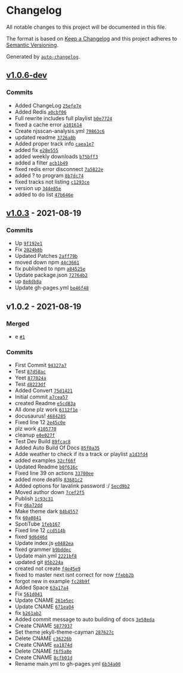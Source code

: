 # Changelog

All notable changes to this project will be documented in this file.

The format is based on [Keep a Changelog](https://keepachangelog.com/en/1.0.0/)
and this project adheres to [Semantic Versioning](https://semver.org/spec/v2.0.0.html).

Generated by [`auto-changelog`](https://github.com/CookPete/auto-changelog).

## [v1.0.6-dev](https://github.com/BotGrace/SpotiTube/compare/v1.0.3...v1.0.6-dev)

### Commits

- Added ChangeLog [`25efe7e`](https://github.com/BotGrace/SpotiTube/commit/25efe7ebb0f927c76a84067aadf59d7f028d6c3d)
- Added Redis [`a0cbf06`](https://github.com/BotGrace/SpotiTube/commit/a0cbf06d997862625b1e4493d21bd492dc4404aa)
- Full rewrite includes full playlist [`b0e7724`](https://github.com/BotGrace/SpotiTube/commit/b0e77243f338e52758a8bd470ea3847dd2f13ac0)
- fixed a cache error [`a101614`](https://github.com/BotGrace/SpotiTube/commit/a1016145ded297dbe81374bb5b83678d73fe9e05)
- Create njsscan-analysis.yml [`79863c6`](https://github.com/BotGrace/SpotiTube/commit/79863c6f2bc32d7d3f3b1bb6a56b2d1ea2509b52)
- updated readme [`3726a8b`](https://github.com/BotGrace/SpotiTube/commit/3726a8b23f4bd8f74d8579b2d83d3fa85a3036bc)
- Added proper track info [`caea1e7`](https://github.com/BotGrace/SpotiTube/commit/caea1e7d3c7ce4de97762c780942915ae9019b1b)
- added fix [`e28e555`](https://github.com/BotGrace/SpotiTube/commit/e28e55508dfa4ccdce6e1a19ba1f56b359d84493)
- added weekly downloads [`b75bff3`](https://github.com/BotGrace/SpotiTube/commit/b75bff3011cf65f3f78702848528c4c5f728cce8)
- added a filter [`acb1b49`](https://github.com/BotGrace/SpotiTube/commit/acb1b49221c85096b40ee7c1ac2e97270d0093a9)
- fixed redis error disconnect [`7a5822e`](https://github.com/BotGrace/SpotiTube/commit/7a5822edef39db73472867a37044ed0db473396a)
- added ? to program [`8b7dc74`](https://github.com/BotGrace/SpotiTube/commit/8b7dc747e47d2ce6aae457947c454015ff79279a)
- fixed tracks not listing [`c1293ce`](https://github.com/BotGrace/SpotiTube/commit/c1293cea69275be0bb017227143a7bfd0fe21b35)
- version up [`344e85e`](https://github.com/BotGrace/SpotiTube/commit/344e85ef443f6da25bad778dc9fa9cb742dfa481)
- added to do list [`47b646e`](https://github.com/BotGrace/SpotiTube/commit/47b646e4a748491bc36b811e5f0751cf257889f4)

## [v1.0.3](https://github.com/BotGrace/SpotiTube/compare/v1.0.2...v1.0.3) - 2021-08-19

### Commits

- Up [`9f192e1`](https://github.com/BotGrace/SpotiTube/commit/9f192e1bfe999bdc2b02a2564d0dfa204c684acf)
- Fix [`2024b8b`](https://github.com/BotGrace/SpotiTube/commit/2024b8b284f9c8907acecd974f7f924c30dbd8f8)
- Updated Patches [`2aff79b`](https://github.com/BotGrace/SpotiTube/commit/2aff79b9ea6e69fdd18081954ca902758b3e212c)
- moved down npm [`44c3661`](https://github.com/BotGrace/SpotiTube/commit/44c36614145af5629bb8cc608bbe1890d887f7ed)
- fix published to npm [`a84525e`](https://github.com/BotGrace/SpotiTube/commit/a84525e066b55b7f864877647c544557566baeca)
- Update package.json [`72764b2`](https://github.com/BotGrace/SpotiTube/commit/72764b2d0ad72249cf6db89d8a4203036f289d8d)
- up [`8e8db8a`](https://github.com/BotGrace/SpotiTube/commit/8e8db8aefc6937b087b99cff6577215895d7820c)
- Update gh-pages.yml [`be46f48`](https://github.com/BotGrace/SpotiTube/commit/be46f4855bdc12772262e4fdf82e0697f95179cf)

## v1.0.2 - 2021-08-19

### Merged

- e [`#1`](https://github.com/BotGrace/SpotiTube/pull/1)

### Commits

- First Commit [`94327a7`](https://github.com/BotGrace/SpotiTube/commit/94327a7ca90574a58f37dc8071fabdaef9fb3c8f)
- Test [`87d58ac`](https://github.com/BotGrace/SpotiTube/commit/87d58ac78e12d8e433f3524db1a9acd7eb31582a)
- Yeet [`877024a`](https://github.com/BotGrace/SpotiTube/commit/877024a83674025b38590930d7c952091d2b0472)
- Test [`d8223df`](https://github.com/BotGrace/SpotiTube/commit/d8223df44fe53beded35168ccbb19c83be6aae0d)
- Added Convert [`75d1421`](https://github.com/BotGrace/SpotiTube/commit/75d1421e6a1e9dc6c30d0417cf9857328ea5586d)
- Initial commit [`a7cea57`](https://github.com/BotGrace/SpotiTube/commit/a7cea5787a8063e58005fd3c7be796d863c0e756)
- created Readme [`e5cd83a`](https://github.com/BotGrace/SpotiTube/commit/e5cd83a2757a414cf234bbf342d00c064356b57a)
- All done plz work [`6112f1e`](https://github.com/BotGrace/SpotiTube/commit/6112f1e650204935c4fb4a1501d56b089334cf59)
- docusaurus! [`4684285`](https://github.com/BotGrace/SpotiTube/commit/468428561c385b1f4714939746eb4a7a8477d900)
- Fixed line 12 [`2e45c0e`](https://github.com/BotGrace/SpotiTube/commit/2e45c0e356bfe366d49d5b35bf1958329a49ee63)
- plz work [`4105770`](https://github.com/BotGrace/SpotiTube/commit/41057706ba76aba9e025a17f60cd7970e426019c)
- cleanup [`e0e027f`](https://github.com/BotGrace/SpotiTube/commit/e0e027f0c26d7bf546a5714c3e7c2349014dc1b5)
- Test Dev Build [`89fcac8`](https://github.com/BotGrace/SpotiTube/commit/89fcac83a4a58f8568dc19f1085fe2db5b844a08)
- Added Auto Build Of Docs [`85f0a35`](https://github.com/BotGrace/SpotiTube/commit/85f0a35d3f6eff9a31940a3c3c15aef016cf3e8c)
- Adde weather to check if its a track or playlist [`a1d3fd4`](https://github.com/BotGrace/SpotiTube/commit/a1d3fd40896588fd378e71faf7fec0eb0594497c)
- added examples [`32cf66f`](https://github.com/BotGrace/SpotiTube/commit/32cf66f1e25390aa5da32d2328c172cc9d8d950b)
- Updated Readme [`b0f616c`](https://github.com/BotGrace/SpotiTube/commit/b0f616cac87e9a43e7b53c8819199dba35e63dae)
- Fixed line 39 on actions [`33700ee`](https://github.com/BotGrace/SpotiTube/commit/33700eeb5efb186ec261ef8aae271bdf9e9670d4)
- added more deatils [`83681c2`](https://github.com/BotGrace/SpotiTube/commit/83681c21768c7cb501a06944b60fa741f93baade)
- Added options for lavalink password :/ [`5ecd9b2`](https://github.com/BotGrace/SpotiTube/commit/5ecd9b2ed21738d09b2402d1d720c6b19db87ec3)
- Moved author down [`7cef2f5`](https://github.com/BotGrace/SpotiTube/commit/7cef2f52731063dc1c56b6724803d47c9d088ef3)
- Publish [`1c93c31`](https://github.com/BotGrace/SpotiTube/commit/1c93c31ee5e3339e66c81fc1912375ec81e03ae9)
- Fix [`d6a72dd`](https://github.com/BotGrace/SpotiTube/commit/d6a72dd7b471eb15e80b9aaa16f6ac9940a87324)
- Make theme dark [`84b4557`](https://github.com/BotGrace/SpotiTube/commit/84b4557b71ed051a0691454369df8ec70f8b587a)
- fix [`60a0841`](https://github.com/BotGrace/SpotiTube/commit/60a0841bc0bdeae76c865476e91cce424e0f8099)
- SpotiTube [`1feb167`](https://github.com/BotGrace/SpotiTube/commit/1feb1678c9a3dbede6a300f09ad5c542057c2813)
- Fixed line 12 [`ccd514b`](https://github.com/BotGrace/SpotiTube/commit/ccd514bffcf0f47b3345b48c4c9c66c002b9ea36)
- fixed [`9d6d46d`](https://github.com/BotGrace/SpotiTube/commit/9d6d46d7c4e63790502153585ca2fd1dbe327b40)
- Update index.js [`e0482ea`](https://github.com/BotGrace/SpotiTube/commit/e0482ea41c86159a69458d63604aff239a66a5a2)
- fixed grammer [`b9bddec`](https://github.com/BotGrace/SpotiTube/commit/b9bddec6c7df539080e2705461c8ed779a252ee7)
- Update main.yml [`2221bf8`](https://github.com/BotGrace/SpotiTube/commit/2221bf879783cf85b69baa1ae10d7693e5c3ca89)
- updated git [`85b224a`](https://github.com/BotGrace/SpotiTube/commit/85b224a69eedbbb219e77c772d1bfe8925f2bee6)
- created not create [`f4e45e9`](https://github.com/BotGrace/SpotiTube/commit/f4e45e9273597112022d16ca1a2c815ce4169b37)
- fixed to master next isnt correct for now [`ffebb2b`](https://github.com/BotGrace/SpotiTube/commit/ffebb2b2f0dfb7c29be78ceae23905236e50340b)
- forgot new in example [`fc28b9f`](https://github.com/BotGrace/SpotiTube/commit/fc28b9f1da7d6edba36587e8ed3f42539e54e20e)
- Added Space [`63a17a4`](https://github.com/BotGrace/SpotiTube/commit/63a17a4eba8f259b9f362b67cd032c1e7c5089a8)
- Fix [`561d041`](https://github.com/BotGrace/SpotiTube/commit/561d04181d4b0371ca3cb6ec86aa81a2e3e87c04)
- Update CNAME [`261e5ec`](https://github.com/BotGrace/SpotiTube/commit/261e5ec9808ad71e7a8878a70f1c2598f8173b6b)
- Update CNAME [`671ea04`](https://github.com/BotGrace/SpotiTube/commit/671ea04237c6274b5079708e5ae2c0e11074f389)
- fix [`b261ab2`](https://github.com/BotGrace/SpotiTube/commit/b261ab2b8334da93124d1a5acd5e219efd617599)
- Added commit message to auto building of docs [`3e58eda`](https://github.com/BotGrace/SpotiTube/commit/3e58eda93ab7104c70a0d062d72268a0fd3b15f1)
- Create CNAME [`5877937`](https://github.com/BotGrace/SpotiTube/commit/587793792b22198b614100f5e44722657cc1449f)
- Set theme jekyll-theme-cayman [`287627c`](https://github.com/BotGrace/SpotiTube/commit/287627c23837ed0907bd8f9ec581b3893ebe17c2)
- Delete CNAME [`c36226b`](https://github.com/BotGrace/SpotiTube/commit/c36226b1ce0b3684dfa1005da66a1ca5a1a95571)
- Create CNAME [`ea1874d`](https://github.com/BotGrace/SpotiTube/commit/ea1874d638d4de559748d58ffc0aafbfaa53dbfc)
- Delete CNAME [`f6f5a8e`](https://github.com/BotGrace/SpotiTube/commit/f6f5a8ef1e12a98f14391f2538a095fcfa395f6b)
- Create CNAME [`8cfb01d`](https://github.com/BotGrace/SpotiTube/commit/8cfb01dd62be154885a6792ec532b57e336f07e7)
- Rename main.yml to gh-pages.yml [`6b34a00`](https://github.com/BotGrace/SpotiTube/commit/6b34a00e84a129ed2382861f945f13cbfe26b99e)
